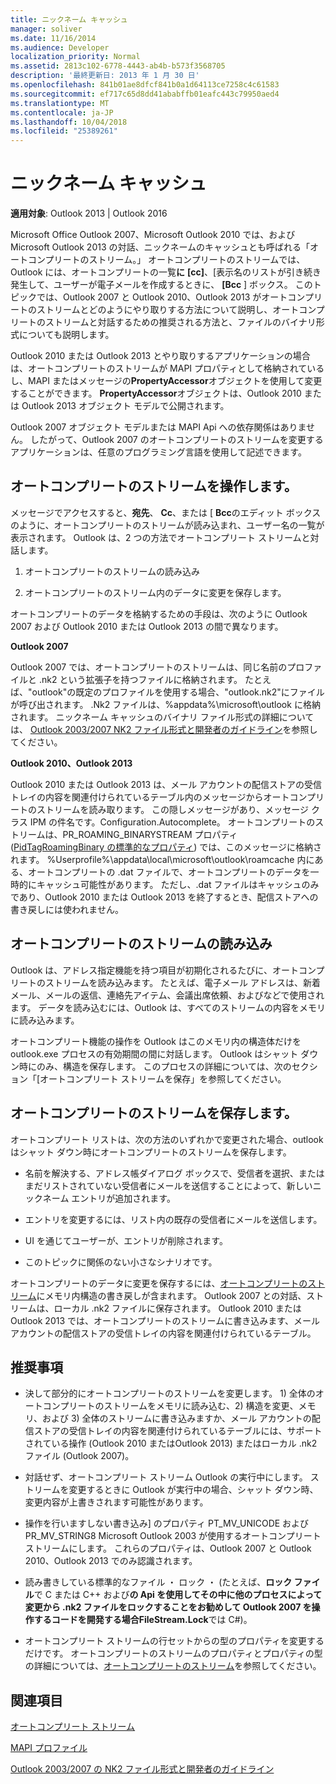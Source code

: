 ```yaml
---
title: ニックネーム キャッシュ
manager: soliver
ms.date: 11/16/2014
ms.audience: Developer
localization_priority: Normal
ms.assetid: 2813c102-6778-4443-ab4b-b573f3568705
description: '最終更新日: 2013 年 1 月 30 日'
ms.openlocfilehash: 841b01ae8dfcf841b0a1d64113ce7258c4c61583
ms.sourcegitcommit: ef717c65d8dd41ababffb01eafc443c79950aed4
ms.translationtype: MT
ms.contentlocale: ja-JP
ms.lasthandoff: 10/04/2018
ms.locfileid: "25389261"
---
```

# <a name="nickname-cache"></a>ニックネーム キャッシュ

 
  
**適用対象**: Outlook 2013 | Outlook 2016 
  
Microsoft Office Outlook 2007、Microsoft Outlook 2010 では、および Microsoft Outlook 2013 の対話、ニックネームのキャッシュとも呼ばれる「オートコンプリートのストリーム。」 オートコンプリートのストリームでは、Outlook には、オートコンプリートの一覧**に** **[cc]**、[表示名のリストが引き続き発生して、ユーザーが電子メールを作成するときに、 **[Bcc** ] ボックス。 このトピックでは、Outlook 2007 と Outlook 2010、Outlook 2013 がオートコンプリートのストリームとどのようにやり取りする方法について説明し、オートコンプリートのストリームと対話するための推奨される方法と、ファイルのバイナリ形式についても説明します。 
  
Outlook 2010 または Outlook 2013 とやり取りするアプリケーションの場合は、オートコンプリートのストリームが MAPI プロパティとして格納されているし、MAPI またはメッセージの**PropertyAccessor**オブジェクトを使用して変更することができます。 **PropertyAccessor**オブジェクトは、Outlook 2010 または Outlook 2013 オブジェクト モデルで公開されます。 
  
Outlook 2007 オブジェクト モデルまたは MAPI Api への依存関係はありません。 したがって、Outlook 2007 のオートコンプリートのストリームを変更するアプリケーションは、任意のプログラミング言語を使用して記述できます。
  
## <a name="interacting-with-the-autocomplete-stream"></a>オートコンプリートのストリームを操作します。

メッセージでアクセスすると、**宛先**、 **Cc**、または [ **Bcc**のエディット ボックスのように、オートコンプリートのストリームが読み込まれ、ユーザー名の一覧が表示されます。 Outlook は、2 つの方法でオートコンプリート ストリームと対話します。 
  
1. オートコンプリートのストリームの読み込み 
    
2. オートコンプリートのストリーム内のデータに変更を保存します。
    
オートコンプリートのデータを格納するための手段は、次のように Outlook 2007 および Outlook 2010 または Outlook 2013 の間で異なります。 
  
 **Outlook 2007**
  
Outlook 2007 では、オートコンプリートのストリームは、同じ名前のプロファイルと .nk2 という拡張子を持つファイルに格納されます。 たとえば、"outlook"の既定のプロファイルを使用する場合、"outlook.nk2"にファイルが呼び出されます。 .Nk2 ファイルは、%appdata%\microsoft\outlook に格納されます。 ニックネーム キャッシュのバイナリ ファイル形式の詳細については、 [Outlook 2003/2007 NK2 ファイル形式と開発者のガイドライン](https://portalvhds6gyn3khqwmgzd.blob.core.windows.net/files/NK2/NK2WithBinaryExample.pdf)を参照してください。
  
 **Outlook 2010、Outlook 2013**
  
Outlook 2010 または Outlook 2013 は、メール アカウントの配信ストアの受信トレイの内容を関連付けられているテーブル内のメッセージからオートコンプリートのストリームを読み取ります。 この隠しメッセージがあり、メッセージ クラス IPM の件名です。Configuration.Autocomplete。 オートコンプリートのストリームは、PR_ROAMING_BINARYSTREAM プロパティ ([PidTagRoamingBinary の標準的なプロパティ](pidtagroamingbinary-canonical-property.md)) では、このメッセージに格納されます。 %Userprofile%\appdata\local\microsoft\outlook\roamcache 内にある、オートコンプリートの .dat ファイルで、オートコンプリートのデータを一時的にキャッシュ可能性があります。 ただし、.dat ファイルはキャッシュのみであり、Outlook 2010 または Outlook 2013 を終了するとき、配信ストアへの書き戻しには使われません。
  
## <a name="loading-the-autocomplete-stream"></a>オートコンプリートのストリームの読み込み

Outlook は、アドレス指定機能を持つ項目が初期化されるたびに、オートコンプリートのストリームを読み込みます。 たとえば、電子メール アドレスは、新着メール、メールの返信、連絡先アイテム、会議出席依頼、およびなどで使用されます。 データを読み込むには、Outlook は、すべてのストリームの内容をメモリに読み込みます。
  
オートコンプリート機能の操作を Outlook はこのメモリ内の構造体だけを outlook.exe プロセスの有効期間の間に対話します。 Outlook はシャット ダウン時にのみ、構造を保存します。 このプロセスの詳細については、次のセクション「[オートコンプリート ストリームを保存」を参照してください。
  
## <a name="saving-the-autocomplete-stream"></a>オートコンプリートのストリームを保存します。

オートコンプリート リストは、次の方法のいずれかで変更された場合、outlook はシャット ダウン時にオートコンプリートのストリームを保存します。
  
- 名前を解決する、アドレス帳ダイアログ ボックスで、受信者を選択、またはまだリストされていない受信者にメールを送信することによって、新しいニックネーム エントリが追加されます。
    
- エントリを変更するには、リスト内の既存の受信者にメールを送信します。
    
- UI を通じてユーザーが、エントリが削除されます。
    
- このトピックに関係のない小さなシナリオです。
    
オートコンプリートのデータに変更を保存するには、[オートコンプリートのストリーム](autocomplete-stream.md)にメモリ内構造の書き戻しが含まれます。 Outlook 2007 との対話、ストリームは、ローカル .nk2 ファイルに保存されます。 Outlook 2010 または Outlook 2013 では、オートコンプリートのストリームに書き込みます、メール アカウントの配信ストアの受信トレイの内容を関連付けられているテーブル。
  
## <a name="recommendations"></a>推奨事項

- 決して部分的にオートコンプリートのストリームを変更します。 1) 全体のオートコンプリートのストリームをメモリに読み込む、2) 構造を変更、メモリ、および 3) 全体のストリームに書き込みますか、メール アカウントの配信ストアの受信トレイの内容を関連付けられているテーブルには、サポートされている操作 (Outlook 2010 またはOutlook 2013) またはローカル .nk2 ファイル (Outlook 2007)。
    
- 対話せず、オートコンプリート ストリーム Outlook の実行中にします。 ストリームを変更するときに Outlook が実行中の場合、シャット ダウン時、変更内容が上書きされます可能性があります。
    
- 操作を行いますしない書き込み] のプロパティ PT_MV_UNICODE および PR_MV_STRING8 Microsoft Outlook 2003 が使用するオートコンプリート ストリームにします。 これらのプロパティは、Outlook 2007 と Outlook 2010、Outlook 2013 でのみ認識されます。
    
- 読み書きしている標準的なファイル ・ ロック ・ (たとえば、**ロック ファイル**で C または C++ および**の Api を使用してその中に他のプロセスによって変更から .nk2 ファイルをロックすることをお勧めして Outlook 2007 を操作するコードを開発する場合FileStream.Lock**では C#)。 
    
- オートコンプリート ストリームの行セットからの型のプロパティを変更するだけです。 オートコンプリートのストリームのプロパティとプロパティの型の詳細については、[オートコンプリートのストリーム](autocomplete-stream.md)を参照してください。
    
## <a name="see-also"></a>関連項目



[オートコンプリート ストリーム](autocomplete-stream.md)
  
[MAPI プロファイル](mapi-profiles.md)


[Outlook 2003/2007 の NK2 ファイル形式と開発者のガイドライン](https://portalvhds6gyn3khqwmgzd.blob.core.windows.net/files/NK2/NK2WithBinaryExample.pdf)

